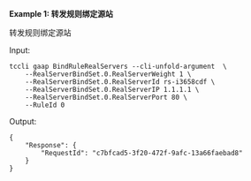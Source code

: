 **Example 1: 转发规则绑定源站**

转发规则绑定源站

Input: 

```
tccli gaap BindRuleRealServers --cli-unfold-argument  \
    --RealServerBindSet.0.RealServerWeight 1 \
    --RealServerBindSet.0.RealServerId rs-i3658cdf \
    --RealServerBindSet.0.RealServerIP 1.1.1.1 \
    --RealServerBindSet.0.RealServerPort 80 \
    --RuleId 0
```

Output: 
```
{
    "Response": {
        "RequestId": "c7bfcad5-3f20-472f-9afc-13a66faebad8"
    }
}
```

